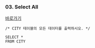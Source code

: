 ### 03. Select All
[바로가기](https://www.hackerrank.com/challenges/select-all-sql/problem)
```MySQL
/* CITY 테이블의 모든 데이터를 출력하시오. */

SELECT *
FROM CITY
```
